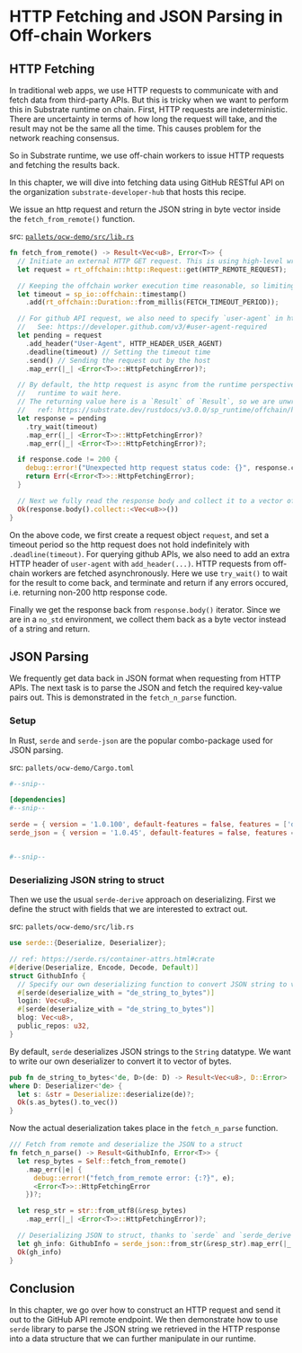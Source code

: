 # HTTP Fetching and JSON Parsing in Off-chain Workers

## HTTP Fetching

In traditional web apps, we use HTTP requests to communicate with and fetch data from third-party APIs.
But this is tricky when we want to perform this in Substrate runtime on chain. First, HTTP requests
are indeterministic. There are uncertainty in terms of how long the request will take, and the result
may not be the same all the time. This causes problem for the network reaching consensus.

So in Substrate runtime, we use off-chain workers to issue HTTP requests and fetching the results back.

In this chapter, we will dive into fetching data using GitHub RESTful API on the organization `substrate-developer-hub`
that hosts this recipe.

We issue an http request and return the JSON string in byte vector inside the `fetch_from_remote()`
function.

src:
[`pallets/ocw-demo/src/lib.rs`](https://github.com/substrate-developer-hub/recipes/tree/master/pallets/ocw-demo/src/lib.rs)

```rust
fn fetch_from_remote() -> Result<Vec<u8>, Error<T>> {
  // Initiate an external HTTP GET request. This is using high-level wrappers from `sp_runtime`.
  let request = rt_offchain::http::Request::get(HTTP_REMOTE_REQUEST);

  // Keeping the offchain worker execution time reasonable, so limiting the call to be within 3s.
  let timeout = sp_io::offchain::timestamp()
    .add(rt_offchain::Duration::from_millis(FETCH_TIMEOUT_PERIOD));

  // For github API request, we also need to specify `user-agent` in http request header.
  //   See: https://developer.github.com/v3/#user-agent-required
  let pending = request
    .add_header("User-Agent", HTTP_HEADER_USER_AGENT)
    .deadline(timeout) // Setting the timeout time
    .send() // Sending the request out by the host
    .map_err(|_| <Error<T>>::HttpFetchingError)?;

  // By default, the http request is async from the runtime perspective. So we are asking the
  //   runtime to wait here.
  // The returning value here is a `Result` of `Result`, so we are unwrapping it twice by two `?`
  //   ref: https://substrate.dev/rustdocs/v3.0.0/sp_runtime/offchain/http/struct.PendingRequest.html#method.try_wait
  let response = pending
    .try_wait(timeout)
    .map_err(|_| <Error<T>>::HttpFetchingError)?
    .map_err(|_| <Error<T>>::HttpFetchingError)?;

  if response.code != 200 {
    debug::error!("Unexpected http request status code: {}", response.code);
    return Err(<Error<T>>::HttpFetchingError);
  }

  // Next we fully read the response body and collect it to a vector of bytes.
  Ok(response.body().collect::<Vec<u8>>())
}
```

On the above code, we first create a request object `request`, and set a timeout period so the http request does not hold
indefinitely with `.deadline(timeout)`. For querying github APIs, we also need to add an extra HTTP
header of `user-agent` with `add_header(...)`. HTTP requests from off-chain workers are fetched asynchronously. Here
we use `try_wait()` to wait for the result to come back, and terminate and return if any errors occured, i.e. returning non-200 http response code.

Finally we get the response back from `response.body()`
iterator. Since we are in a `no_std` environment, we collect them back as a byte vector instead of a string and return.

## JSON Parsing

We frequently get data back in JSON format when requesting from HTTP APIs. The next task is to parse the JSON
and fetch the required key-value pairs out. This is demonstrated in the `fetch_n_parse` function.

### Setup

In Rust, `serde` and `serde-json` are the popular combo-package used for JSON parsing.

src: `pallets/ocw-demo/Cargo.toml`

```toml
#--snip--

[dependencies]
#--snip--

serde = { version = '1.0.100', default-features = false, features = ['derive'] }
serde_json = { version = '1.0.45', default-features = false, features = ['alloc'] }


#--snip--
```

### Deserializing JSON string to struct

Then we use the usual `serde-derive` approach on deserializing. First we define the struct with
fields that we are interested to extract out.

src:
`pallets/ocw-demo/src/lib.rs`

```rust
use serde::{Deserialize, Deserializer};

// ref: https://serde.rs/container-attrs.html#crate
#[derive(Deserialize, Encode, Decode, Default)]
struct GithubInfo {
  // Specify our own deserializing function to convert JSON string to vector of bytes
  #[serde(deserialize_with = "de_string_to_bytes")]
  login: Vec<u8>,
  #[serde(deserialize_with = "de_string_to_bytes")]
  blog: Vec<u8>,
  public_repos: u32,
}
```

By default, `serde` deserializes JSON strings to the `String` datatype. We want to write our own
deserializer to convert it to vector of bytes.

```rust
pub fn de_string_to_bytes<'de, D>(de: D) -> Result<Vec<u8>, D::Error>
where D: Deserializer<'de> {
  let s: &str = Deserialize::deserialize(de)?;
  Ok(s.as_bytes().to_vec())
}
```

Now the actual deserialization takes place in the `fetch_n_parse` function.

```rust
/// Fetch from remote and deserialize the JSON to a struct
fn fetch_n_parse() -> Result<GithubInfo, Error<T>> {
  let resp_bytes = Self::fetch_from_remote()
    .map_err(|e| {
      debug::error!("fetch_from_remote error: {:?}", e);
      <Error<T>>::HttpFetchingError
    })?;

  let resp_str = str::from_utf8(&resp_bytes)
    .map_err(|_| <Error<T>>::HttpFetchingError)?;

  // Deserializing JSON to struct, thanks to `serde` and `serde_derive`
  let gh_info: GithubInfo = serde_json::from_str(&resp_str).map_err(|_| <Error<T>>::HttpFetchingError)?;
  Ok(gh_info)
}
```

## Conclusion

In this chapter, we go over how to construct an HTTP request and send it out to the
GitHub API remote endpoint. We then demonstrate how to use `serde` library to
parse the JSON string we retrieved in the HTTP response into a data structure that
we can further manipulate in our runtime.
